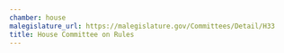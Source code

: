```yaml
---
chamber: house
malegislature_url: https://malegislature.gov/Committees/Detail/H33
title: House Committee on Rules
---
```

